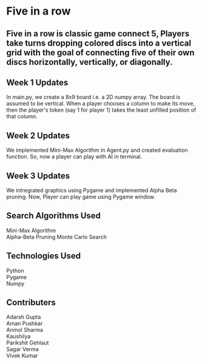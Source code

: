 # Five in a row

## Five in a row is classic game connect 5, Players take turns dropping colored discs into a vertical grid with the goal of connecting five of their own discs horizontally, vertically, or diagonally.

## Week 1 Updates

In main.py, we create a 8x9 board i.e. a 2D numpy array. The board is assumed to be vertical. When a player chooses a column to make its move, then the player's token (say 1 for player 1) takes the least unfilled position of that column.

## Week 2 Updates

We implemented Mini-Max Algorithm in Agent.py and created evaluation function. So, now a player can play with AI in terminal.

## Week 3 Updates

We intregrated graphics using Pygame and implemented Alpha Beta pruning. Now, Player can play game using Pygame window. 

## Search Algorithms Used

Mini-Max Algorithm  
Alpha-Beta Pruning 
Monte Carlo Search 

## Technologies Used

Python  
Pygame  
Numpy

## Contributers

Adarsh Gupta  
Aman Pushkar  
Anmol Sharma  
Kaushilya  
Parikshit Gehlaut  
Sagar Verma  
Vivek Kumar
